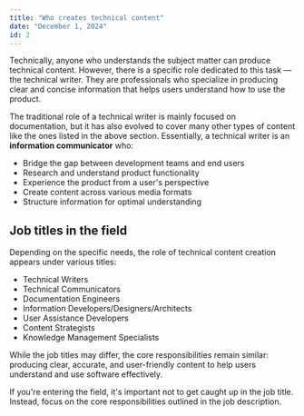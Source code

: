 ```yaml
---
title: "Who creates technical content"
date: "December 1, 2024"
id: 2
---
```


Technically, anyone who understands the subject matter can produce technical content. However, there is a specific role dedicated to this task — the technical writer. They are professionals who specialize in producing clear and concise information that helps users understand how to use the product.

The traditional role of a technical writer is mainly focused on documentation, but it has also evolved to cover many other types of content like the ones listed in the above section. Essentially, a technical writer is an **information communicator** who:

- Bridge the gap between development teams and end users
- Research and understand product functionality
- Experience the product from a user's perspective
- Create content across various media formats
- Structure information for optimal understanding

## Job titles in the field

Depending on the specific needs, the role of technical content creation appears under various titles:

- Technical Writers
- Technical Communicators
- Documentation Engineers
- Information Developers/Designers/Architects
- User Assistance Developers
- Content Strategists
- Knowledge Management Specialists

While the job titles may differ, the core responsibilities remain similar: producing clear, accurate, and user-friendly content to help users understand and use software effectively.

If you're entering the field, it's important not to get caught up in the job title. Instead, focus on the core responsibilities outlined in the job description.